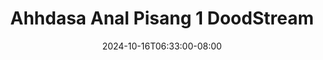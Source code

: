 --- 
title: "Ahhdasa Anal Pisang 1  DoodStream"
description: "video  video bokep Ahhdasa Anal Pisang 1  DoodStream tiktok   baru"
date: 2024-10-16T06:33:00-08:00
file_code: "sztua9xnlp4u"
draft: false
cover: "lvcg25s9zcgffzzx.jpg"
tags: ["Ahhdasa", "Anal", "Pisang", "DoodStream", "bokep-indo", "bokep-viral", "bokep-ig"]
length: 1279
fld_id: "1482911"
foldername: "Ahh dasa  labilasa update"
categories: ["Ahh dasa  labilasa update"]
views: 0
---